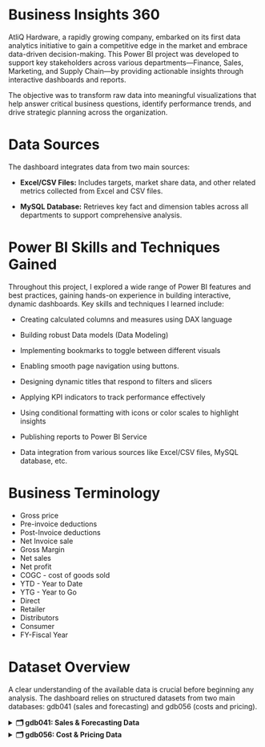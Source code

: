 # Business Insights 360

AtliQ Hardware, a rapidly growing company, embarked on its first data analytics initiative to gain a competitive edge in the market and embrace data-driven decision-making. This Power BI project was developed to support key stakeholders across various departments—Finance, Sales, Marketing, and Supply Chain—by providing actionable insights through interactive dashboards and reports.

The objective was to transform raw data into meaningful visualizations that help answer critical business questions, identify performance trends, and drive strategic planning across the organization.

# Data Sources

The dashboard integrates data from two main sources:

* **Excel/CSV Files:** Includes targets, market share data, and other related metrics collected from Excel and CSV files.

* **MySQL Database:** Retrieves key fact and dimension tables across all departments to support comprehensive analysis.

# Power BI Skills and Techniques Gained

Throughout this project, I explored a wide range of Power BI features and best practices, gaining hands-on experience in building interactive, dynamic dashboards. Key skills and techniques I learned include:

* Creating calculated columns and measures using DAX language

* Building robust Data models (Data Modeling)

* Implementing bookmarks to toggle between different visuals

* Enabling smooth page navigation using buttons.

* Designing dynamic titles that respond to filters and slicers

* Applying KPI indicators to track performance effectively

* Using conditional formatting with icons or color scales to highlight insights

* Publishing reports to Power BI Service
* Data integration from various sources like Excel/CSV files, MySQL database, etc.

# Business Terminology
* Gross price
* Pre-invoice deductions
* Post-Invoice deductions
* Net Invoice sale
* Gross Margin
* Net sales
* Net profit
* COGC - cost of goods sold
* YTD - Year to Date
* YTG - Year to Go
* Direct
* Retailer
* Distributors
* Consumer
* FY-Fiscal Year
# Dataset Overview
A clear understanding of the available data is crucial before beginning any analysis. The dashboard relies on structured datasets from two main databases: gdb041 (sales and forecasting) and gdb056 (costs and pricing).

<details> <summary><strong>🗂️ gdb041: Sales & Forecasting Data</strong></summary>
🔸 Dimension Tables
dim_customer
Attribute	                               Description
Markets	                                 27 (e.g., India, USA, Spain)
Customers	75 unique customers across all markets
Platforms	Brick & Mortar, E-commerce (Amazon, Flipkart)
Sales Channels	Retailer, Direct, Distributor
dim_market
Attribute	Description
Markets	27 markets
Sub-zones	7 sub-zones
Regions	4 (APAC, EU, LATAM, nan)
dim_product
Attribute	Description
Divisions	P&A (Peripherals, Accessories, PC), N&S (Networking, Storage)
Categories	14 total (e.g., Internal HDD, Keyboard)
Variants	Multiple variants per product
🔹 Fact Tables
fact_forecast_monthly
Attribute	Description
Date Format	Monthly granularity (start date of month)
Purpose	Forecasts customer needs to: improve satisfaction, reduce warehouse costs
Structure	Denormalized for analytics; includes forecasted quantity
fact_sales_monthly
Attribute	Description
Structure	Similar to fact_forecast_monthly
Key Difference	Final column contains actual sold quantity instead of forecasted value
</details>
<details> <summary><strong>🗂️ gdb056: Cost & Pricing Data</strong></summary>
🔸 Cost & Pricing Tables
Table Name	Description
freight_cost	Travel and logistics costs per market and fiscal year
gross_price	Product gross pricing by product code
manufacturing_cost	Yearly manufacturing costs by product
pre_invoice_deductions	Pre-invoice deduction percentages by customer and year
post_invoice_deductions	Post-invoice and other deduction details

